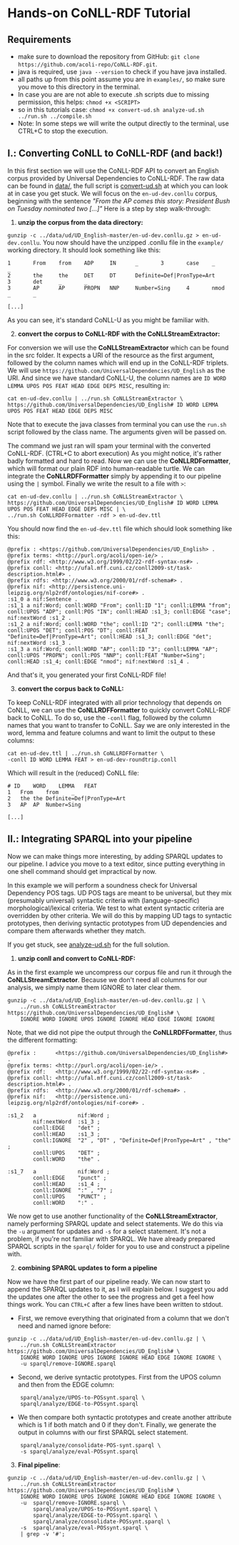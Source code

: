 # Hands-on CoNLL-RDF Tutorial

## Requirements

* make sure to download the repository from GitHub: `git clone https://github.com/acoli-repo/CoNLL-RDF.git`.
* java is required, use `java --version` to check if you have java installed. 
* all paths up from this point assume you are in `examples/`, so make sure you move to this directory in the terminal.
* In case you are are not able to execute .sh scripts due to missing permission, this helps: `chmod +x <SCRIPT>`
* so in this tutorials case: `chmod +x convert-ud.sh analyze-ud.sh ../run.sh ../compile.sh` 
* Note: In some steps we will write the output directly to the terminal, use CTRL+C to stop the execution.

## I.: Converting CoNLL to CoNLL-RDF (and back!)
In this first section we will use the CoNLL-RDF API to convert an English corpus provided by Universal Dependencies to CoNLL-RDF.
The raw data can be found in [data/](../data/ud/UD_English-master), the full script is [convert-ud.sh](convert-ud.sh) at which you can look at in case you get stuck. We will focus on the `en-ud-dev.conllu` corpus, beginning with the sentence *"From the AP comes this story: President Bush on Tuesday nominated two [...]"* Here is a step by step walk-through:

1. **unzip the corpus from the data directory:**


`gunzip -c ../data/ud/UD_English-master/en-ud-dev.conllu.gz > en-ud-dev.conllu`.
You now should have the unzipped .conllu file in the `example/` working directory. It should look something like this:

```CoNLL
1       From    from    ADP     IN      _       3       case    _       _
2       the     the     DET     DT      Definite=Def|PronType=Art       3       det     _       _
3       AP      AP      PROPN   NNP     Number=Sing     4       nmod    _       _

[...]
```

As you can see, it's standard CoNLL-U as you might be familiar with.

2. **convert the corpus to CoNLL-RDF with the CoNLLStreamExtractor:**

For conversion we will use the **CoNLLStreamExtractor** which can be found in the src folder. It expects a URI of the resource as the first argument, followed by the column names which will end up in the CoNLL-RDF triplets. We will use `https://github.com/UniversalDependencies/UD_English` as the URI. And since we have standard CoNLL-U, the column names are `ID WORD LEMMA UPOS POS FEAT HEAD EDGE DEPS MISC`, resulting in:

```shell
cat en-ud-dev.conllu | ../run.sh CoNLLStreamExtractor \
https://github.com/UniversalDependencies/UD_English# ID WORD LEMMA UPOS POS FEAT HEAD EDGE DEPS MISC 
```

Note that to execute the java classes from terminal you can use the `run.sh` script followed by the class name. The arguments given will be passed on.

The command we just ran will spam your terminal with the converted CoNLL-RDF. (CTRL+C to abort execution) As you might notice, it's rather badly formatted and hard to read. Now we can use the **CoNLLRDFormatter**, which will format our plain RDF into human-readable turtle. We can integrate the **CoNLLRDFFormatter** simply by appending it to our pipeline using the `|` symbol. Finally we write the result to a file with `>`:

```shell
cat en-ud-dev.conllu | ../run.sh CoNLLStreamExtractor \
https://github.com/UniversalDependencies/UD_English# ID WORD LEMMA UPOS POS FEAT HEAD EDGE DEPS MISC | \
../run.sh CoNLLRDFFormatter -rdf > en-ud-dev.ttl
```

You should now find the `en-ud-dev.ttl` file which should look something like this:

```Turtle
@prefix : <https://github.com/UniversalDependencies/UD_English> .
@prefix terms: <http://purl.org/acoli/open-ie/> .
@prefix rdf: <http://www.w3.org/1999/02/22-rdf-syntax-ns#> .
@prefix conll: <http://ufal.mff.cuni.cz/conll2009-st/task-description.html#> .
@prefix rdfs: <http://www.w3.org/2000/01/rdf-schema#> .
@prefix nif: <http://persistence.uni-leipzig.org/nlp2rdf/ontologies/nif-core#> .
:s1_0 a nif:Sentence .
:s1_1 a nif:Word; conll:WORD "From"; conll:ID "1"; conll:LEMMA "from"; conll:UPOS "ADP"; conll:POS "IN"; conll:HEAD :s1_3; conll:EDGE "case"; nif:nextWord :s1_2 .
:s1_2 a nif:Word; conll:WORD "the"; conll:ID "2"; conll:LEMMA "the"; conll:UPOS "DET"; conll:POS "DT"; conll:FEAT "Definite=Def|PronType=Art"; conll:HEAD :s1_3; conll:EDGE "det"; nif:nextWord :s1_3 .
:s1_3 a nif:Word; conll:WORD "AP"; conll:ID "3"; conll:LEMMA "AP"; conll:UPOS "PROPN"; conll:POS "NNP"; conll:FEAT "Number=Sing"; conll:HEAD :s1_4; conll:EDGE "nmod"; nif:nextWord :s1_4 .
```

And that's it, you generated your first CoNLL-RDF file!

3. **convert the corpus back to CoNLL:**

To keep CoNLL-RDF integrated with all prior technology that depends on CoNLL, we can use the **CoNLLRDFFormatter** to quickly convert CoNLL-RDF back to CoNLL. To do so, use the `-conll` flag, followed by the column names that you want to transfer to CoNLL. Say we are only interested in the word, lemma and feature columns and want to limit the output to these columns:

```shell
cat en-ud-dev.ttl | ../run.sh CoNLLRDFFormatter \
-conll ID WORD LEMMA FEAT > en-ud-dev-roundtrip.conll
```

Which will result in the (reduced) CoNLL file:

```CoNLL
# ID	WORD	LEMMA	FEAT	
1	From	from	_	
2	the	the	Definite=Def|PronType=Art	
3	AP	AP	Number=Sing	

[...]
```

## II.: Integrating SPARQL into your pipeline

Now we can make things more interesting, by adding SPARQL updates to our pipeline. I advice you move to a text editor, since putting everything in one shell command should get impractical by now. 

In this example we will perform a soundness check for Universal Dependency POS tags. UD POS tags are meant to be universal, but they mix (presumably universal) syntactic criteria with (language-specific) morphological/lexical criteria. We test to what extent syntactic criteria are overridden by other criteria.
We will do this by mapping UD tags to syntactic prototypes, then deriving syntactic prototypes from UD dependencies and compare them afterwards whether they match.

If you get stuck, see [analyze-ud.sh](analyze-ud.sh) for the full solution.

1. **unzip conll and convert to CoNLL-RDF:**

As in the first example we uncompress our corpus file and run it through the **CoNLLStreamExtractor**. Because we don't need all columns for our analysis, we simply name them IGNORE to later clear them.

```shell
gunzip -c ../data/ud/UD_English-master/en-ud-dev.conllu.gz | \
	../run.sh CoNLLStreamExtractor https://github.com/UniversalDependencies/UD_English# \
	IGNORE WORD IGNORE UPOS IGNORE IGNORE HEAD EDGE IGNORE IGNORE 
```

Note, that we did not pipe the output through the **CoNLLRDFFormatter**, thus the different formatting:

```Turtle
@prefix :      <https://github.com/UniversalDependencies/UD_English#> .
@prefix terms: <http://purl.org/acoli/open-ie/> .
@prefix rdf:   <http://www.w3.org/1999/02/22-rdf-syntax-ns#> .
@prefix conll: <http://ufal.mff.cuni.cz/conll2009-st/task-description.html#> .
@prefix rdfs:  <http://www.w3.org/2000/01/rdf-schema#> .
@prefix nif:   <http://persistence.uni-leipzig.org/nlp2rdf/ontologies/nif-core#> .

:s1_2   a             nif:Word ;
        nif:nextWord  :s1_3 ;
        conll:EDGE    "det" ;
        conll:HEAD    :s1_3 ;
        conll:IGNORE  "2" , "DT" , "Definite=Def|PronType=Art" , "the" ;
        conll:UPOS    "DET" ;
        conll:WORD    "the" .

:s1_7   a             nif:Word ;
        conll:EDGE    "punct" ;
        conll:HEAD    :s1_4 ;
        conll:IGNORE  ":" , "7" ;
        conll:UPOS    "PUNCT" ;
        conll:WORD    ":" .

```

We now get to use another functionality of the **CoNLLStreamExtractor**, namely performing SPARQL update and select statements. We do this via the `-u` argument for updates and `-s` for a select statement. It's not a problem, if you're not familiar with SPARQL. We have already prepared SPARQL scripts in the `sparql/` folder for you to use and construct a pipeline with.

2. **combining SPARQL updates to form a pipeline**

Now we have the first part of our pipeline ready. We can now start to append the SPARQL updates to it, as I will explain below. I suggest you add the updates one after the other to see the progress and get a feel how things work. You can `CTRL+C` after a few lines have been written to stdout.


* First, we remove everything that originated from a column that we don't need and named ignore before:

```shell
gunzip -c ../data/ud/UD_English-master/en-ud-dev.conllu.gz | \
	../run.sh CoNLLStreamExtractor https://github.com/UniversalDependencies/UD_English# \
	IGNORE WORD IGNORE UPOS IGNORE IGNORE HEAD EDGE IGNORE IGNORE \
	-u sparql/remove-IGNORE.sparql
```

* Second, we derive syntactic prototypes. First from the UPOS column and then from the EDGE column: 

```shell
	sparql/analyze/UPOS-to-POSsynt.sparql \
	sparql/analyze/EDGE-to-POSsynt.sparql
```

* We then compare both syntactic prototypes and create another attribute which is 1 if both match and 0 if they don't. Finally, we generate the output in columns with our first SPARQL select statement.  

```shell
	sparql/analyze/consolidate-POS-synt.sparql \
	-s sparql/analyze/eval-POSsynt.sparql
```

3. **Final pipeline**:

```shell
gunzip -c ../data/ud/UD_English-master/en-ud-dev.conllu.gz | \
	../run.sh CoNLLStreamExtractor https://github.com/UniversalDependencies/UD_English# \
	IGNORE WORD IGNORE UPOS IGNORE IGNORE HEAD EDGE IGNORE IGNORE \
	-u 	sparql/remove-IGNORE.sparql \
		sparql/analyze/UPOS-to-POSsynt.sparql \
		sparql/analyze/EDGE-to-POSsynt.sparql \
		sparql/analyze/consolidate-POSsynt.sparql \
	-s 	sparql/analyze/eval-POSsynt.sparql \
	| grep -v '#';
```
